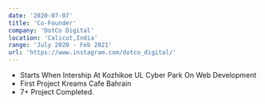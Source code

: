 ```yaml
---
date: '2020-07-07'
title: 'Co-Founder'
company: 'DotCo Digital'
location: 'Calicut,India'
range: 'July 2020 - Feb 2021'
url: 'https://www.instagram.com/dotco_digital/'
---
```


- Starts When Intership At Kozhikoe UL Cyber Park On Web Development
- First Project Kreams Cafe Bahrain
- 7+ Project Completed.
